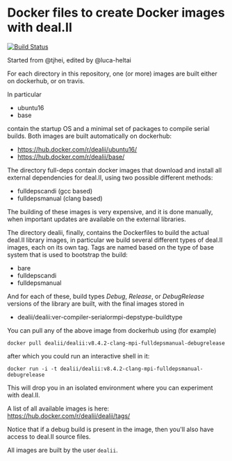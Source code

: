 # Docker files to create Docker images with deal.II  

[![Build Status](https://travis-ci.org/dealii/docker-files.svg?branch=master)](https://travis-ci.org/dealii/docker-files)

Started from @tjhei, edited by @luca-heltai

For each directory in this repository, one (or more) images are built either on dockerhub, or on travis. 

In particular

- ubuntu16
- base

contain the startup OS and a minimal set of packages to compile serial builds. Both images are built
automatically on dockerhub:

- https://hub.docker.com/r/dealii/ubuntu16/
- https://hub.docker.com/r/dealii/base/

The directory full-deps contain docker images that download and install all external dependencies
for deal.II, using two possible different methods:

- fulldepscandi  (gcc based)
- fulldepsmanual (clang based)

The building of these images is very expensive, and it is done manually, when important updates
are available on the external libraries.

The directory dealii, finally, contains the Dockerfiles to build the actual deal.II library images, 
in particular we build several different types of deal.II images, each on its own tag. Tags are named
based on the type of base system that is used to bootstrap the build:

- bare
- fulldepscandi
- fulldepsmanual

And for each of these, build types *Debug*, *Release*, or *DebugRelease* versions of the library are 
built, with the final images stored in

- dealii/dealii:ver-compiler-serialormpi-depstype-buildtype

You can pull any of the above image from dockerhub using (for example)

    docker pull dealii/dealii:v8.4.2-clang-mpi-fulldepsmanual-debugrelease

after which you could run an interactive shell in it:

    docker run -i -t dealii/dealii:v8.4.2-clang-mpi-fulldepsmanual-debugrelease

This will drop you in an isolated environment where you can experiment with deal.II. 

A list of all available images is here: https://hub.docker.com/r/dealii/dealii/tags/

Notice that if a debug build is present in the image, then you'll also have access to 
deal.II source files. 

All images are built by the user `dealii`.
